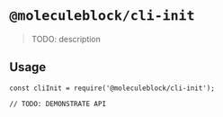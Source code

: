 # `@moleculeblock/cli-init`

> TODO: description

## Usage

```
const cliInit = require('@moleculeblock/cli-init');

// TODO: DEMONSTRATE API
```
